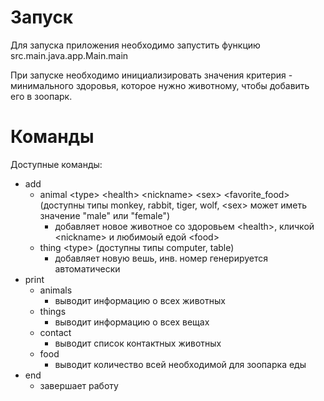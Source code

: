 # Запуск

Для запуска приложения необходимо запустить функцию src.main.java.app.Main.main

При запуске необходимо инициализировать значения критерия - минимального здоровья, которое нужно животному, чтобы добавить его в зоопарк.

# Команды

Доступные команды:

- add
    - animal \<type\> \<health\> \<nickname\> \<sex\> \<favorite_food\> (доступны типы monkey, rabbit, tiger, wolf, \<sex\> может иметь значение "male" или "female")
      - добавляет новое животное со здоровьем \<health\>, кличкой \<nickname\> и любимоый едой \<food\>
    - thing \<type\> (доступны типы computer, table)
      - добавляет новую вешь, инв. номер генерируется автоматически
- print 
  - animals 
    - выводит информацию о всех животных
  - things 
    - выводит информацию о всех вещах
  - contact
    - выводит список контактных животных
  - food
    - выводит количество всей необходимой для зоопарка еды
- end
  - завершает работу
